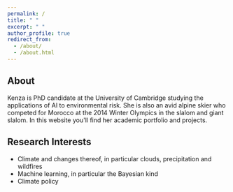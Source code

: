 ```yaml
---
permalink: /
title: " "
excerpt: " "
author_profile: true
redirect_from: 
  - /about/
  - /about.html
---
```


About
----

Kenza is PhD candidate at the University of Cambridge studying the applications of AI to environmental risk. She is also an avid alpine skier who competed for Morocco at the 2014 Winter Olympics in the slalom and giant slalom. In this website you'll find her academic portfolio and projects.

Research Interests
----

* Climate and changes thereof, in particular clouds, precipitation and wildfires
* Machine learning, in particular the Bayesian kind
* Climate policy
